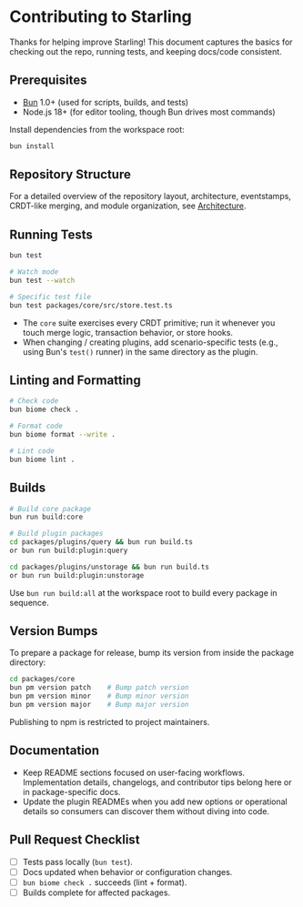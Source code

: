 # Contributing to Starling

Thanks for helping improve Starling! This document captures the basics for checking out the repo, running tests, and keeping docs/code consistent.

## Prerequisites

- [Bun](https://bun.sh/) 1.0+ (used for scripts, builds, and tests)
- Node.js 18+ (for editor tooling, though Bun drives most commands)

Install dependencies from the workspace root:

```bash
bun install
```

## Repository Structure

For a detailed overview of the repository layout, architecture, eventstamps, CRDT-like merging, and module organization, see [Architecture](docs/architecture.md).

## Running Tests

```bash
bun test

# Watch mode
bun test --watch

# Specific test file
bun test packages/core/src/store.test.ts
```

- The `core` suite exercises every CRDT primitive; run it whenever you touch merge logic, transaction behavior, or store hooks.
- When changing / creating plugins, add scenario-specific tests (e.g., using Bun's `test()` runner) in the same directory as the plugin.

## Linting and Formatting

```bash
# Check code
bun biome check .

# Format code
bun biome format --write .

# Lint code
bun biome lint .
```

## Builds

```bash
# Build core package
bun run build:core

# Build plugin packages
cd packages/plugins/query && bun run build.ts
or bun run build:plugin:query

cd packages/plugins/unstorage && bun run build.ts
or bun run build:plugin:unstorage
```

Use `bun run build:all` at the workspace root to build every package in sequence.

## Version Bumps

To prepare a package for release, bump its version from inside the package directory:

```bash
cd packages/core
bun pm version patch    # Bump patch version
bun pm version minor    # Bump minor version
bun pm version major    # Bump major version
```

Publishing to npm is restricted to project maintainers.

## Documentation

- Keep README sections focused on user-facing workflows. Implementation details, changelogs, and contributor tips belong here or in package-specific docs.
- Update the plugin READMEs when you add new options or operational details so consumers can discover them without diving into code.

## Pull Request Checklist

- [ ] Tests pass locally (`bun test`).
- [ ] Docs updated when behavior or configuration changes.
- [ ] `bun biome check .` succeeds (lint + format).
- [ ] Builds complete for affected packages.
